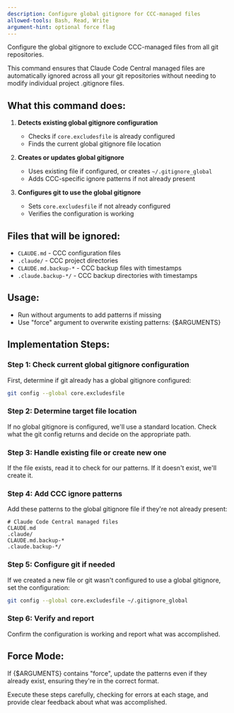 ```yaml
---
description: Configure global gitignore for CCC-managed files
allowed-tools: Bash, Read, Write
argument-hint: optional force flag
---
```


Configure the global gitignore to exclude CCC-managed files from all git repositories.

This command ensures that Claude Code Central managed files are automatically ignored across all your git repositories without needing to modify individual project .gitignore files.

## What this command does:

1. **Detects existing global gitignore configuration**
   - Checks if `core.excludesfile` is already configured
   - Finds the current global gitignore file location

2. **Creates or updates global gitignore**
   - Uses existing file if configured, or creates `~/.gitignore_global`
   - Adds CCC-specific ignore patterns if not already present

3. **Configures git to use the global gitignore**
   - Sets `core.excludesfile` if not already configured
   - Verifies the configuration is working

## Files that will be ignored:
- `CLAUDE.md` - CCC configuration files
- `.claude/` - CCC project directories
- `CLAUDE.md.backup-*` - CCC backup files with timestamps
- `.claude.backup-*/` - CCC backup directories with timestamps

## Usage:
- Run without arguments to add patterns if missing
- Use "force" argument to overwrite existing patterns: {$ARGUMENTS}

## Implementation Steps:

### Step 1: Check current global gitignore configuration
First, determine if git already has a global gitignore configured:

```bash
git config --global core.excludesfile
```

### Step 2: Determine target file location
If no global gitignore is configured, we'll use a standard location. Check what the git config returns and decide on the appropriate path.

### Step 3: Handle existing file or create new one
If the file exists, read it to check for our patterns. If it doesn't exist, we'll create it.

### Step 4: Add CCC ignore patterns
Add these patterns to the global gitignore file if they're not already present:

```gitignore
# Claude Code Central managed files
CLAUDE.md
.claude/
CLAUDE.md.backup-*
.claude.backup-*/
```

### Step 5: Configure git if needed
If we created a new file or git wasn't configured to use a global gitignore, set the configuration:

```bash
git config --global core.excludesfile ~/.gitignore_global
```

### Step 6: Verify and report
Confirm the configuration is working and report what was accomplished.

## Force Mode:
If {$ARGUMENTS} contains "force", update the patterns even if they already exist, ensuring they're in the correct format.

Execute these steps carefully, checking for errors at each stage, and provide clear feedback about what was accomplished.